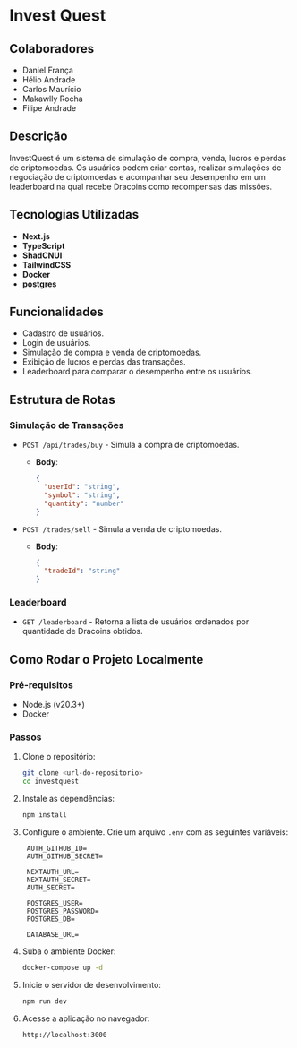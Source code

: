 # Invest Quest


## Colaboradores
- Daniel França
- Hélio Andrade
- Carlos Maurício
- Makawlly Rocha
- Filipe Andrade

## Descrição
InvestQuest é um sistema de simulação de compra, venda, lucros e perdas de criptomoedas. Os usuários podem criar contas, realizar simulações de negociação de criptomoedas e acompanhar seu desempenho em um leaderboard na qual recebe Dracoins como recompensas das missões.

## Tecnologias Utilizadas
- **Next.js**
- **TypeScript**
- **ShadCNUI**
- **TailwindCSS**
- **Docker**
- **postgres**

## Funcionalidades
- Cadastro de usuários.
- Login de usuários.
- Simulação de compra e venda de criptomoedas.
- Exibição de lucros e perdas das transações.
- Leaderboard para comparar o desempenho entre os usuários.

## Estrutura de Rotas

### **Simulação de Transações**
- `POST /api/trades/buy` - Simula a compra de criptomoedas.
  - **Body**:
    ```json
    {
      "userId": "string",
      "symbol": "string",
      "quantity": "number"
    }
    ```

- `POST /trades/sell` - Simula a venda de criptomoedas.
  - **Body**:
    ```json
    {
      "tradeId": "string"
    }
    ```

### **Leaderboard**
- `GET /leaderboard` - Retorna a lista de usuários ordenados por quantidade de Dracoins obtidos.

## Como Rodar o Projeto Localmente

### Pré-requisitos
- Node.js (v20.3+)
- Docker

### Passos
1. Clone o repositório:
   ```bash
   git clone <url-do-repositorio>
   cd investquest
   ```

2. Instale as dependências:
   ```bash
   npm install
   ```

3. Configure o ambiente. Crie um arquivo `.env` com as seguintes variáveis:
   ```env
    AUTH_GITHUB_ID=
    AUTH_GITHUB_SECRET=

    NEXTAUTH_URL=
    NEXTAUTH_SECRET=
    AUTH_SECRET=

    POSTGRES_USER=
    POSTGRES_PASSWORD=
    POSTGRES_DB=

    DATABASE_URL=

   ```

4. Suba o ambiente Docker:
   ```bash
   docker-compose up -d
   ```

5. Inicie o servidor de desenvolvimento:
   ```bash
   npm run dev
   ```

6. Acesse a aplicação no navegador:
   ```
   http://localhost:3000
   ```

